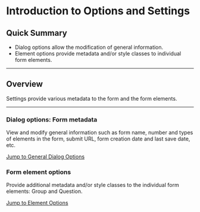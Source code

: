 # Introduction to Options and Settings

## Quick Summary

* Dialog options allow the modification of general information.
* Element options provide metadata and/or style classes to individual form elements.

---

## Overview

Settings provide various metadata to the form and the form elements. 

---

### Dialog options: Form metadata

View and modify general information such as form name, number and types of elements in the form, submit URL, form creation date and last save date, etc.

[Jump to General Dialog Options](https://docs.dialob.io/element-options/general-options)

### Form element options

Provide additional metadata and/or style classes to the individual form elements: Group and Question.

[Jump to Element Options](https://docs.dialob.io/element-options/element-options)
